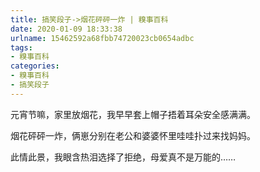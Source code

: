 ```yaml
---
title: 搞笑段子->烟花砰砰一炸 | 糗事百科
date: 2020-01-09 18:33:38
urlname: 15462592a68fbb74720023cb0654adbc
tags: 
- 糗事百科
categories:
- 糗事百科
- 搞笑段子
---
```

元宵节嘛，家里放烟花，我早早套上帽子捂着耳朵安全感满满。

烟花砰砰一炸，俩崽分别在老公和婆婆怀里哇哇扑过来找妈妈。

此情此景，我眼含热泪选择了拒绝，母爱真不是万能的……


